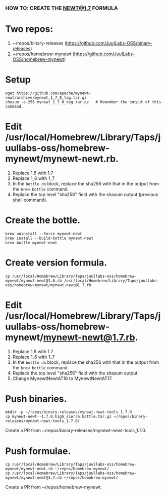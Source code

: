 ### HOW TO: CREATE THE NEWT@1.7 FORMULA

# Two repos:
1. ~/repos/binary-releases (https://github.com/JuulLabs-OSS/binary-releases)
2. ~/repos/homebrew-mynewt (https://github.com/JuulLabs-OSS/homebrew-mynewt)

# Setup
```
wget https://github.com/apache/mynewt-newt/archive/mynewt_1_7_0_tag.tar.gz
shasum -a 256 mynewt_1_7_0_tag.tar.gz   # Remember the output of this command.
```

# Edit /usr/local/Homebrew/Library/Taps/juullabs-oss/homebrew-mynewt/mynewt-newt.rb.
1. Replace 1.6 with 1.7
2. Replace 1_6 with 1_7
3. In the `bottle do` block, replace the sha256 with that in the output from the `brew bottle` command.
4. Replace the top level "sha256" field with the shasum output (previous shell command).

# Create the bottle.
```
brew uninstall --force mynewt-newt
brew install --build-bottle mynewt-newt
brew bottle mynewt-newt
```

# Create version formula.
```
cp /usr/local/Homebrew/Library/Taps/juullabs-oss/homebrew-mynewt/mynewt-newt@1.6.rb /usr/local/Homebrew/Library/Taps/juullabs-oss/homebrew-mynewt/mynewt-newt@1.7.rb
```

# Edit /usr/local/Homebrew/Library/Taps/juullabs-oss/homebrew-mynewt/mynewt-newt@1.7.rb.
1. Replace 1.6 with 1.7
2. Replace 1_6 with 1_7
3. In the `bottle do` block, replace the sha256 with that in the output from the `brew bottle` command.
4. Replace the top level "sha256" field with the shasum output.
5. Change MynewtNewtAT16 to MynewtNewtAT17.

# Push binaries.
```
mkdir -p ~/repos/binary-releases/mynewt-newt-tools_1.7.0
cp mynewt-newt--1.7.0.high_sierra.bottle.tar.gz ~/repos/binary-releases/mynewt-newt-tools_1.7.0/
```
Create a PR from ~/repos/binary-releases/mynewt-newt-tools_1.7.0.

# Push formulae.
```
cp /usr/local/Homebrew/Library/Taps/juullabs-oss/homebrew-mynewt/mynewt-newt.rb ~/repos/homebrew-mynewt/
cp /usr/local/Homebrew/Library/Taps/juullabs-oss/homebrew-mynewt/mynewt-newt@1.7.rb ~/repos/homebrew-mynewt/
```
Create a PR from ~/repos/homebrew-mynewt.
